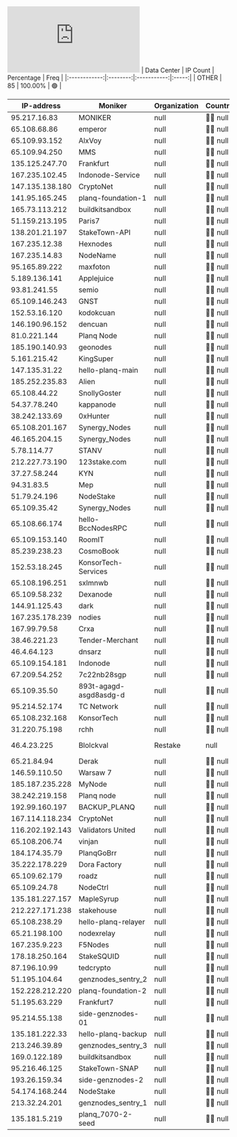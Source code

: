 ![Diagramm](https://github.com/obajay/StateSync-snapshots/blob/main/Projects/Planq/1/README.md)
| Data Center | IP Count | Percentage | Freq |
|:------------:|:--------:|:-----------:|:-----:|
| OTHER | 85 | 100.00% | 🟢 |

<!-- START_TABLE -->
| IP-address | Moniker | Organization | Country | City |
|-------------|---------|---------------|---------|------|
| 95.217.16.83 | MONIKER | null | 🏴‍☠️ null | null |
| 65.108.68.86 | emperor | null | 🏴‍☠️ null | null |
| 65.109.93.152 | AlxVoy | null | 🏴‍☠️ null | null |
| 65.109.94.250 | MMS | null | 🏴‍☠️ null | null |
| 135.125.247.70 | Frankfurt | null | 🏴‍☠️ null | null |
| 167.235.102.45 | Indonode-Service | null | 🏴‍☠️ null | null |
| 147.135.138.180 | CryptoNet | null | 🏴‍☠️ null | null |
| 141.95.165.245 | planq-foundation-1 | null | 🏴‍☠️ null | null |
| 165.73.113.212 | buildkitsandbox | null | 🏴‍☠️ null | null |
| 51.159.213.195 | Paris7 | null | 🏴‍☠️ null | null |
| 138.201.21.197 | StakeTown-API | null | 🏴‍☠️ null | null |
| 167.235.12.38 | Hexnodes | null | 🏴‍☠️ null | null |
| 167.235.14.83 | NodeName | null | 🏴‍☠️ null | null |
| 95.165.89.222 | maxfoton | null | 🏴‍☠️ null | null |
| 5.189.136.141 | Applejuice | null | 🏴‍☠️ null | null |
| 93.81.241.55 | semio | null | 🏴‍☠️ null | null |
| 65.109.146.243 | GNST | null | 🏴‍☠️ null | null |
| 152.53.16.120 | kodokcuan | null | 🏴‍☠️ null | null |
| 146.190.96.152 | dencuan | null | 🏴‍☠️ null | null |
| 81.0.221.144 | Planq Node | null | 🏴‍☠️ null | null |
| 185.190.140.93 | geonodes | null | 🏴‍☠️ null | null |
| 5.161.215.42 | KingSuper | null | 🏴‍☠️ null | null |
| 147.135.31.22 | hello-planq-main | null | 🏴‍☠️ null | null |
| 185.252.235.83 | Alien | null | 🏴‍☠️ null | null |
| 65.108.44.22 | SnollyGoster | null | 🏴‍☠️ null | null |
| 54.37.78.240 | kappanode | null | 🏴‍☠️ null | null |
| 38.242.133.69 | 0xHunter | null | 🏴‍☠️ null | null |
| 65.108.201.167 | Synergy_Nodes | null | 🏴‍☠️ null | null |
| 46.165.204.15 | Synergy_Nodes | null | 🏴‍☠️ null | null |
| 5.78.114.77 | STANV | null | 🏴‍☠️ null | null |
| 212.227.73.190 | 123stake.com | null | 🏴‍☠️ null | null |
| 37.27.58.244 | KYN | null | 🏴‍☠️ null | null |
| 94.31.83.5 | Mep | null | 🏴‍☠️ null | null |
| 51.79.24.196 | NodeStake | null | 🏴‍☠️ null | null |
| 65.109.35.42 | Synergy_Nodes | null | 🏴‍☠️ null | null |
| 65.108.66.174 | hello-BccNodesRPC | null | 🏴‍☠️ null | null |
| 65.109.153.140 | RoomIT | null | 🏴‍☠️ null | null |
| 85.239.238.23 | CosmoBook | null | 🏴‍☠️ null | null |
| 152.53.18.245 | KonsorTech-Services | null | 🏴‍☠️ null | null |
| 65.108.196.251 | sxlmnwb | null | 🏴‍☠️ null | null |
| 65.109.58.232 | Dexanode | null | 🏴‍☠️ null | null |
| 144.91.125.43 | dark | null | 🏴‍☠️ null | null |
| 167.235.178.239 | nodies | null | 🏴‍☠️ null | null |
| 167.99.79.58 | Crxa | null | 🏴‍☠️ null | null |
| 38.46.221.23 | Tender-Merchant | null | 🏴‍☠️ null | null |
| 46.4.64.123 | dnsarz | null | 🏴‍☠️ null | null |
| 65.109.154.181 | Indonode | null | 🏴‍☠️ null | null |
| 67.209.54.252 | 7c22nb28sgp | null | 🏴‍☠️ null | null |
| 65.109.35.50 | 893t-agagd-asgd8asdg-d | null | 🏴‍☠️ null | null |
| 95.214.52.174 | TC Network | null | 🏴‍☠️ null | null |
| 65.108.232.168 | KonsorTech | null | 🏴‍☠️ null | null |
| 31.220.75.198 | rchh | null | 🏴‍☠️ null | null |
| 46.4.23.225 | Blolckval | Restake | null | 🏴‍☠️ null | null |
| 65.21.84.94 | Derak | null | 🏴‍☠️ null | null |
| 146.59.110.50 | Warsaw 7 | null | 🏴‍☠️ null | null |
| 185.187.235.228 | MyNode | null | 🏴‍☠️ null | null |
| 38.242.219.158 | Planq node | null | 🏴‍☠️ null | null |
| 192.99.160.197 | BACKUP_PLANQ | null | 🏴‍☠️ null | null |
| 167.114.118.234 | CryptoNet | null | 🏴‍☠️ null | null |
| 116.202.192.143 | Validators United | null | 🏴‍☠️ null | null |
| 65.108.206.74 | vinjan | null | 🏴‍☠️ null | null |
| 184.174.35.79 | PlanqGoBrr | null | 🏴‍☠️ null | null |
| 35.222.178.229 | Dora Factory | null | 🏴‍☠️ null | null |
| 65.109.62.179 | roadz | null | 🏴‍☠️ null | null |
| 65.109.24.78 | NodeCtrl | null | 🏴‍☠️ null | null |
| 135.181.227.157 | MapleSyrup | null | 🏴‍☠️ null | null |
| 212.227.171.238 | stakehouse | null | 🏴‍☠️ null | null |
| 65.108.238.29 | hello-planq-relayer | null | 🏴‍☠️ null | null |
| 65.21.198.100 | nodexrelay | null | 🏴‍☠️ null | null |
| 167.235.9.223 | F5Nodes | null | 🏴‍☠️ null | null |
| 178.18.250.164 | StakeSQUID | null | 🏴‍☠️ null | null |
| 87.196.10.99 | tedcrypto | null | 🏴‍☠️ null | null |
| 51.195.104.64 | genznodes_sentry_2 | null | 🏴‍☠️ null | null |
| 152.228.212.220 | planq-foundation-2 | null | 🏴‍☠️ null | null |
| 51.195.63.229 | Frankfurt7 | null | 🏴‍☠️ null | null |
| 95.214.55.138 | side-genznodes-01 | null | 🏴‍☠️ null | null |
| 135.181.222.33 | hello-planq-backup | null | 🏴‍☠️ null | null |
| 213.246.39.89 | genznodes_sentry_3 | null | 🏴‍☠️ null | null |
| 169.0.122.189 | buildkitsandbox | null | 🏴‍☠️ null | null |
| 95.216.46.125 | StakeTown-SNAP | null | 🏴‍☠️ null | null |
| 193.26.159.34 | side-genznodes-2 | null | 🏴‍☠️ null | null |
| 54.174.168.244 | NodeStake | null | 🏴‍☠️ null | null |
| 213.32.24.201 | genznodes_sentry_1 | null | 🏴‍☠️ null | null |
| 135.181.5.219 | planq_7070-2-seed | null | 🏴‍☠️ null | null |

<!-- END_TABLE -->